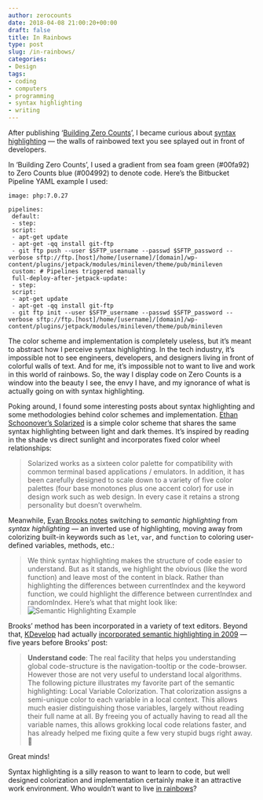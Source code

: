 ```yaml
---
author: zerocounts
date: 2018-04-08 21:00:20+00:00
draft: false
title: In Rainbows
type: post
slug: /in-rainbows/
categories:
- Design
tags:
- coding
- computers
- programming
- syntax highlighting
- writing
---
```


After publishing ‘[Building Zero Counts](/2018/03/25/building-zero-counts/)’, I became curious about [syntax highlighting](https://en.m.wikipedia.org/wiki/Syntax_highlighting) — the walls of rainbowed text you see splayed out in front of developers.

In ‘Building Zero Counts’, I used a gradient from sea foam green (#00fa92) to Zero Counts blue (#004992) to denote code. Here’s the Bitbucket Pipeline YAML example I used:

    image: php:7.0.27
    
    pipelines:
     default:
     - step:
     script:
     - apt-get update
     - apt-get -qq install git-ftp
     - git ftp push --user $SFTP_username --passwd $SFTP_password --verbose sftp://ftp.[host]/home/[username]/[domain]/wp-content/plugins/jetpack/modules/minileven/theme/pub/minileven
     custom: # Pipelines triggered manually
     full-deploy-after-jetpack-update:
     - step:
     script:
     - apt-get update
     - apt-get -qq install git-ftp
     - git ftp init --user $SFTP_username --passwd $SFTP_password --verbose sftp://ftp.[host]/home/[username]/[domain]/wp-content/plugins/jetpack/modules/minileven/theme/pub/minileven

The color scheme and implementation is completely useless, but it’s meant to abstract how I perceive syntax highlighting. In the tech industry, it’s impossible not to see engineers, developers, and designers living in front of colorful walls of text. And for me, it’s impossible not to want to live and work in this world of rainbows. So, the way I display code on Zero Counts is a window into the beauty I see, the envy I have, and my ignorance of what is actually going on with syntax highlighting.

Poking around, I found some interesting posts about syntax highlighting and some methodologies behind color schemes and implementation. [Ethan Schoonover’s Solarized](http://ethanschoonover.com/solarized) is a simple color scheme that shares the same syntax highlighting between light and dark themes. It’s inspired by reading in the shade vs direct sunlight and incorporates fixed color wheel relationships:

> Solarized works as a sixteen color palette for compatibility with common terminal based applications / emulators. In addition, it has been carefully designed to scale down to a variety of five color palettes (four base monotones plus one accent color) for use in design work such as web design. In every case it retains a strong personality but doesn’t overwhelm.

Meanwhile, [Evan Brooks notes](https://medium.com/@evnbr/coding-in-color-3a6db2743a1e) switching to _semantic highlighting_ from _syntax highlighting_ — an inverted use of highlighting, moving away from colorizing built-in keywords such as `let`, `var`, and `function` to coloring user-defined variables, methods, etc.:

> We think syntax highlighting makes the structure of code easier to understand. But as it stands, we highlight the obvious (like the word function) and leave most of the content in black. Rather than highlighting the differences between currentIndex and the keyword function, we could highlight the difference between currentIndex and randomIndex. Here’s what that might look like:
![Semantic Highlighting Example](/semantic-highlighting.png)

Brooks’ method has been incorporated in a variety of text editors. Beyond that, [KDevelop](https://www.kdevelop.org) had actually [incorporated semantic highlighting in 2009](https://zwabel.wordpress.com/2009/01/08/c-ide-evolution-from-syntax-highlighting-to-semantic-highlighting/) — five years before Brooks’ post:

> **Understand code**: The real facility that helps you understanding global code-structure is the navigation-tooltip or the code-browser. However those are not very useful to understand local algorithms. The following picture illustrates my favorite part of the semantic highlighting: Local Variable Colorization. That colorization assigns a semi-unique color to each variable in a local context. This allows much easier distinguishing those variables, largely without reading their full name at all. By freeing you of actually having to read all the variable names, this allows grokking local code relations faster, and has already helped me fixing quite a few very stupid bugs right away. 🙂

Great minds!

Syntax highlighting is a silly reason to want to learn to code, but well designed colorization and implementation certainly make it an attractive work environment. Who wouldn’t want to live [in rainbows](https://itunes.apple.com/us/album/in-rainbows/1109714933)?
